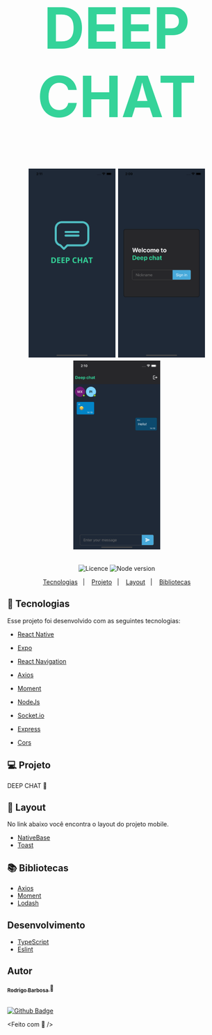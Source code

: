<h1
  align="center"
  style="font-size: 130px; color: #34d399; font-weight: 700"
>
  DEEP CHAT
</h1>

<h1 align="center">
    <p>
      <img src="deep-chat-app/assets/to-headme/splash.png" width="200" title="Splash">
      <img src="deep-chat-app/assets/to-headme/login.png" width="200" title="Splash">
      <img src="deep-chat-app/assets/to-headme/chat.png" width="200" title="Splash">
    </p>
</h1>

<p align="center">
  <img alt="Licence" src="https://img.shields.io/github/license/rodrigobarbosa12/deep-chat">
  <img alt="Node version" src="https://img.shields.io/badge/Node-v16.7.0-green">
</p>

<p align="center">
  <a href="#-tecnologias">Tecnologias</a>&nbsp;&nbsp;&nbsp;|&nbsp;&nbsp;&nbsp;
  <a href="#-projeto">Projeto</a>&nbsp;&nbsp;&nbsp;|&nbsp;&nbsp;&nbsp;
  <a href="#-layout">Layout</a>&nbsp;&nbsp;&nbsp;|&nbsp;&nbsp;&nbsp;
  <a href="#-bibliotecas">Bibliotecas</a>
</p>

## 🚀 Tecnologias

Esse projeto foi desenvolvido com as seguintes tecnologias:

- [React Native](https://reactnative.dev/)
- [Expo](https://docs.expo.dev/)
- [React Navigation](https://reactnavigation.org/)
- [Axios](https://www.npmjs.com/package/axios)
- [Moment](https://momentjs.com/)

- [NodeJs](https://nodejs.org/en/)
- [Socket.io](https://socket.io)
- [Express](https://www.npmjs.com/package/express)
- [Cors](https://www.npmjs.com/package/cors)

## 💻 Projeto

DEEP CHAT 💚


## 🎨 Layout

No link abaixo você encontra o layout do projeto mobile.

- [NativeBase](https://nativebase.io/)
- [Toast](https://www.npmjs.com/package/react-native-toast-message)


## 📚 Bibliotecas

- [Axios](https://www.npmjs.com/package/axios)
- [Moment](https://momentjs.com/)
- [Lodash](https://lodash.com/)

## Desenvolvimento

- [TypeScript](https://www.typescriptlang.org/)
- [Eslint](https://www.npmjs.com/package/eslint)


## Autor

<a href="https://www.linkedin.com/in/rodrigo-barbosa-7a1429157/">
 <sub>
    <b>Rodrigo Barbosa</b>
 </sub>
</a>
🚀

 <br />
 <br />

[![Github Badge](https://img.shields.io/github/followers/rodrigobarbosa12?style=social&link=https://github.com/rodrigobarbosa12)](https://github.com/rodrigobarbosa12)

<Feito com 💚 />
